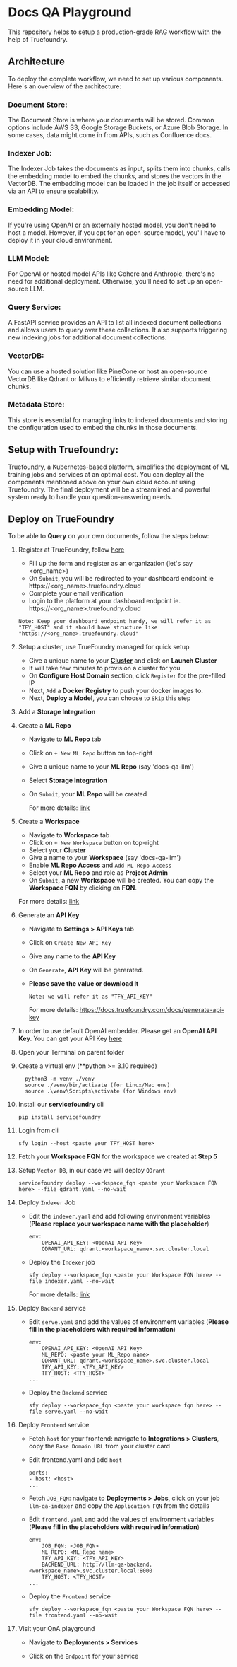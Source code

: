 # Docs QA Playground

This repository helps to setup a production-grade RAG workflow with the help of Truefoundry.

## Architecture

To deploy the complete workflow, we need to set up various components. Here's an overview of the architecture:

### Document Store:

The Document Store is where your documents will be stored. Common options include AWS S3, Google Storage Buckets, or Azure Blob Storage. In some cases, data might come in from APIs, such as Confluence docs.

### Indexer Job:

The Indexer Job takes the documents as input, splits them into chunks, calls the embedding model to embed the chunks, and stores the vectors in the VectorDB. The embedding model can be loaded in the job itself or accessed via an API to ensure scalability.

### Embedding Model:

If you're using OpenAI or an externally hosted model, you don't need to host a model. However, if you opt for an open-source model, you'll have to deploy it in your cloud environment.

### LLM Model:

For OpenAI or hosted model APIs like Cohere and Anthropic, there's no need for additional deployment. Otherwise, you'll need to set up an open-source LLM.

### Query Service:

A FastAPI service provides an API to list all indexed document collections and allows users to query over these collections. It also supports triggering new indexing jobs for additional document collections.

### VectorDB:

You can use a hosted solution like PineCone or host an open-source VectorDB like Qdrant or Milvus to efficiently retrieve similar document chunks.

### Metadata Store:

This store is essential for managing links to indexed documents and storing the configuration used to embed the chunks in those documents.

## Setup with Truefoundry:

Truefoundry, a Kubernetes-based platform, simplifies the deployment of ML training jobs and services at an optimal cost. You can deploy all the components mentioned above on your own cloud account using Truefoundry. The final deployment will be a streamlined and powerful system ready to handle your question-answering needs.

## Deploy on TrueFoundry

To be able to **Query** on your own documents, follow the steps below:

1.  Register at TrueFoundry, follow [here](https://www.truefoundry.com/register)

    -   Fill up the form and register as an organization (let's say <org_name>)
    -   On `Submit`, you will be redirected to your dashboard endpoint ie https://<org_name>.truefoundry.cloud
    -   Complete your email verification
    -   Login to the platform at your dashboard endpoint ie. https://<org_name>.truefoundry.cloud

    `Note: Keep your dashboard endpoint handy, we will refer it as "TFY_HOST" and it should have structure like "https://<org_name>.truefoundry.cloud"`

2.  Setup a cluster, use TrueFoundry managed for quick setup

    -   Give a unique name to your **[Cluster](https://docs.truefoundry.com/docs/workspace)** and click on **Launch Cluster**
    -   It will take few minutes to provision a cluster for you
    -   On **Configure Host Domain** section, click `Register` for the pre-filled IP
    -   Next, `Add` a **Docker Registry** to push your docker images to.
    -   Next, **Deploy a Model**, you can choose to `Skip` this step

3.  Add a **Storage Integration**

4.  Create a **ML Repo**

    -   Navigate to **ML Repo** tab
    -   Click on `+ New ML Repo` button on top-right
    -   Give a unique name to your **ML Repo** (say 'docs-qa-llm')
    -   Select **Storage Integration**
    -   On `Submit`, your **ML Repo** will be created

        For more details: [link](https://docs.truefoundry.com/docs/creating-ml-repo-via-ui)

5.  Create a **Workspace**

    -   Navigate to **Workspace** tab
    -   Click on `+ New Workspace` button on top-right
    -   Select your **Cluster**
    -   Give a name to your **Workspace** (say 'docs-qa-llm')
    -   Enable **ML Repo Access** and `Add ML Repo Access`
    -   Select your **ML Repo** and role as **Project Admin**
    -   On `Submit`, a new **Workspace** will be created. You can copy the **Workspace FQN** by clicking on **FQN**.

    For more details: [link](https://docs.truefoundry.com/docs/installation-and-setup#5-creating-workspaces)

6.  Generate an **API Key**

    -   Navigate to **Settings > API Keys** tab
    -   Click on `Create New API Key`
    -   Give any name to the **API Key**
    -   On `Generate`, **API Key** will be gererated.
    -   **Please save the value or download it**

        `Note: we will refer it as "TFY_API_KEY"`

        For more details: https://docs.truefoundry.com/docs/generate-api-key

7.  In order to use default OpenAI embedder. Please get an **OpenAI API Key**. You can get your API Key [here](https://platform.openai.com/account/api-keys)

8.  Open your Terminal on parent folder

9.  Create a virtual env (\*\*python >= 3.10 required)

    ```
      python3 -m venv ./venv
      source ./venv/bin/activate (for Linux/Mac env)
      source .\venv\Scripts\activate (for Windows env)
    ```

10. Install our **servicefoundry** cli

    ```
    pip install servicefoundry
    ```

11. Login from cli

    ```
    sfy login --host <paste your TFY_HOST here>
    ```

12. Fetch your **Workspace FQN** for the workspace we created at **Step 5**

13. Setup `Vector DB`, in our case we will deploy `QDrant`

    ```
    servicefoundry deploy --workspace_fqn <paste your Workspace FQN here> --file qdrant.yaml --no-wait
    ```

14. Deploy `Indexer` Job

    -   Edit the `indexer.yaml` and add following environment variables (**Please replace your workspace name with the placeholder**)

        ```
        env:
            OPENAI_API_KEY: <OpenAI API Key>
            QDRANT_URL: qdrant.<workspace_name>.svc.cluster.local
        ```

    -   Deploy the `Indexer` job

        ```
        sfy deploy --workspace_fqn <paste your Workspace FQN here> --file indexer.yaml --no-wait
        ```

        For more details: [link](https://docs.truefoundry.com/docs/introduction-to-job)

15. Deploy `Backend` service

    -   Edit `serve.yaml` and add the values of environment variables (**Please fill in the placeholders with required information**)

        ```
        env:
            OPENAI_API_KEY: <OpenAI API Key>
            ML_REPO: <paste your ML_Repo name>
            QDRANT_URL: qdrant.<workspace_name>.svc.cluster.local
            TFY_API_KEY: <TFY_API_KEY>
            TFY_HOST: <TFY_HOST>
        ...
        ```

    -   Deploy the `Backend` service

        ```
        sfy deploy --workspace_fqn <paste your workspace fqn here> --file serve.yaml --no-wait
        ```

16. Deploy `Frontend` service

    -   Fetch `host` for your frontend: navigate to **Integrations > Clusters**, copy the `Base Domain URL` from your cluster card

    -   Edit frontend.yaml and add `host`

        ```
        ports:
        - host: <host>
        ...
        ```

    -   Fetch `JOB_FQN`: navigate to **Deployments > Jobs**, click on your job `llm-qa-indexer` and copy the `Application FQN` from the details

    -   Edit `frontend.yaml` and add the values of environment variables (**Please fill in the placeholders with required information**)

        ```
        env:
            JOB_FQN: <JOB_FQN>
            ML_REPO: <ML_Repo name>
            TFY_API_KEY: <TFY_API_KEY>
            BACKEND_URL: http://llm-qa-backend.<workspace_name>.svc.cluster.local:8000
            TFY_HOST: <TFY_HOST>
        ...
        ```

    -   Deploy the `Frontend` service

        ```
        sfy deploy --workspace_fqn <paste your Workspace FQN here> --file frontend.yaml --no-wait
        ```

17. Visit your QnA playground

    -   Navigate to **Deployments > Services**

    -   Click on the `Endpoint` for your service
